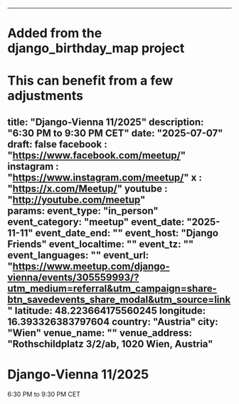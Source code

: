 
---
# Added from the django_birthday_map project
# This can benefit from a few adjustments
title: "Django-Vienna 11/2025"
description: "6:30 PM to 9:30 PM CET"
date: "2025-07-07"
draft: false
  facebook : "https://www.facebook.com/meetup/" 
  instagram : "https://www.instagram.com/meetup/" 
  x : "https://x.com/Meetup/" 
  youtube : "http://youtube.com/meetup"  
params:
  event_type: "in_person"
  event_category: "meetup"
  event_date: "2025-11-11"
  event_date_end: ""
  event_host: "Django Friends"
  event_localtime: ""
  event_tz: ""
  event_languages: ""
  event_url: "https://www.meetup.com/django-vienna/events/305559993/?utm_medium=referral&utm_campaign=share-btn_savedevents_share_modal&utm_source=link"
  latitude: 48.223664175560245
  longitude: 16.393326383797604
  country: "Austria"
  city: "Wien"
  venue_name: ""
  venue_address: "Rothschildplatz 3/2/ab, 1020 Wien, Austria"
---

# Django-Vienna 11/2025

6:30 PM to 9:30 PM CET
